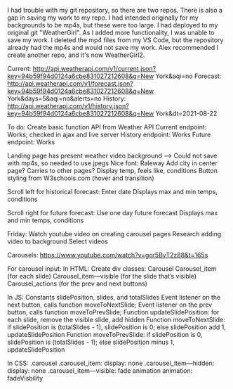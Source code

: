 I had trouble with my git repository, so there are two repos. There is also a gap in saving my work to my repo. I had intended originally for my backgrounds to be mp4s, but these were too large. I had deployed to my original git "WeatherGirl". As I added more functionality, I was unable to save my work. I deleted the mp4 files from my VS Code, but the repository already had the mp4s and would not save my work. Alex recommended I create another repo, and it's now WeatherGirl2.

Current: http://api.weatherapi.com/v1/current.json?key=94b59f94d0124a6cbe831027212608&q=New York&aqi=no
Forecast: http://api.weatherapi.com/v1/forecast.json?key=94b59f94d0124a6cbe831027212608&q=New York&days=5&aqi=no&alerts=no
History: http://api.weatherapi.com/v1/history.json?key=94b59f94d0124a6cbe831027212608&q=New York&dt=2021-08-22


To do:
Create basic function
API from Weather API
Current endpoint: Works; checked in ajax and live server
History endpoint: Works
Future endpoint: Works

Landing page has present weather
video background --> Could not save with mp4s, so needed to use jpegs
Nice font: Raleway
Add city in center page? Carries to other pages?
Display temp, feels like, conditions
Button styling from W3schools.com (hover and transition)


Scroll left for historical forecast:
Enter date
Displays max and min temps, conditions

Scroll right for future forecast:
Use one day future forecast
Displays max and min temps, conditions

Friday: Watch youtube video on creating carousel pages
Research adding video to background
Select videos

Carousels: https://www.youtube.com/watch?v=gor5BvT2z88&t=165s

For carousel input:
In HTML:
Create div classes:
Carousel
Carousel_item (for each slide)
Carousel_item—visible (for the slide that’s visible)
Carousel_actions (for the prev and next buttons)


In JS:
Constants slidePosition, slides, and totalSlides
Event listener on the next button, calls function moveToNextSlide;
Event listener on the prev button, calls function moveToPrevSlide;
Function updateSlidePosition: for each slide, remove the visible slide, add hidden
Function moveToNextSlide: 
if slidePosition is (totalSlides - 1), slidePosition is 0; 
else slidePosition add 1, updateSlidePosition
Function moveToPrevSlide: 
if slidePosition is 0, slidePosition is (totalSlides - 1); 
else slidePosition minus 1, updateSlidePosition

In CSS:
.carousel
.carousel_item: display: none
.carousel_item—hidden: display: none
.carousel_item—visible: fade animation
animation: fadeVisbility
